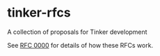 # tinker-rfcs
A collection of proposals for Tinker development

See [RFC 0000](final/0000-rfc_process) for details of how these RFCs work.
